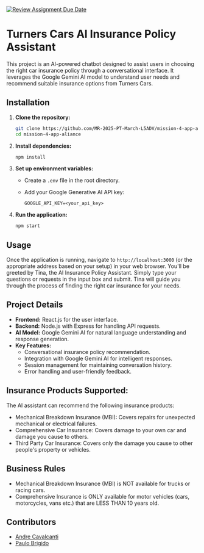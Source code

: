[![Review Assignment Due Date](https://classroom.github.com/assets/deadline-readme-button-22041afd0340ce965d47ae6ef1cefeee28c7c493a6346c4f15d667ab976d596c.svg)](https://classroom.github.com/a/4PDuOKq9)
# Turners Cars AI Insurance Policy Assistant

This project is an AI-powered chatbot designed to assist users in choosing the right car insurance policy through a conversational interface. It leverages the Google Gemini AI model to understand user needs and recommend suitable insurance options from Turners Cars.

## Installation

1.  **Clone the repository:**

    ```bash
    git clone https://github.com/MR-2025-PT-March-L5ADV/mission-4-app-aliance.git
    cd mission-4-app-aliance
    ```

2.  **Install dependencies:**

    ```bash
    npm install
    ```

3.  **Set up environment variables:**

    *   Create a `.env` file in the root directory.
    *   Add your Google Generative AI API key:

        ```
        GOOGLE_API_KEY=<your_api_key>
        ```

4.  **Run the application:**

    ```bash
    npm start
    ```

## Usage

Once the application is running, navigate to `http://localhost:3000` (or the appropriate address based on your setup) in your web browser.  You'll be greeted by Tina, the AI Insurance Policy Assistant. Simply type your questions or requests in the input box and submit. Tina will guide you through the process of finding the right car insurance for your needs.

## Project Details

*   **Frontend:** React.js for the user interface.
*   **Backend:** Node.js with Express for handling API requests.
*   **AI Model:** Google Gemini AI for natural language understanding and response generation.
*   **Key Features:**
    *   Conversational insurance policy recommendation.
    *   Integration with Google Gemini AI for intelligent responses.
    *   Session management for maintaining conversation history.
    *   Error handling and user-friendly feedback.

## Insurance Products Supported:

The AI assistant can recommend the following insurance products:

*   Mechanical Breakdown Insurance (MBI): Covers repairs for unexpected mechanical or electrical failures.
*   Comprehensive Car Insurance: Covers damage to your own car and damage you cause to others.
*   Third Party Car Insurance: Covers only the damage you cause to other people's property or vehicles.

## Business Rules
*   Mechanical Breakdown Insurance (MBI) is NOT available for trucks or racing cars.
*   Comprehensive Insurance is ONLY available for motor vehicles (cars, motorcycles, vans etc.) that are LESS THAN 10 years old.

## Contributors

*   [Andre Cavalcanti](https://github.com/lwrdr)
*   [Paulo Brigido](https://github.com/paulobrigidofilho)
